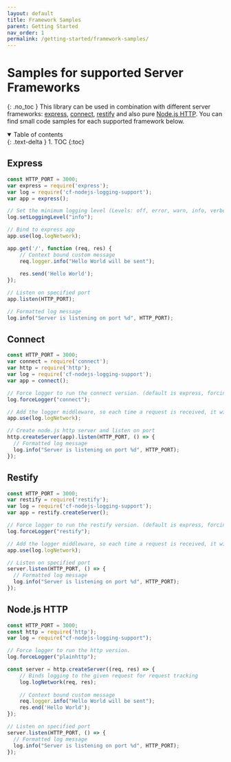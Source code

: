 ```yaml
---
layout: default
title: Framework Samples
parent: Getting Started
nav_order: 1
permalink: /getting-started/framework-samples/
---
```


# Samples for supported Server Frameworks
{: .no_toc }
This library can be used in combination with different server frameworks: 
[express](https://expressjs.com/), [connect](https://www.npmjs.com/package/connect), [restify](http://restify.com/) and also pure [Node.js HTTP](https://nodejs.org/api/http.html).
You can find small code samples for each supported framework below.

<details open markdown="block">
  <summary>
    Table of contents
  </summary>
  {: .text-delta }
1. TOC
{:toc}
</details>


## Express
```js
const HTTP_PORT = 3000;
var express = require('express');
var log = require('cf-nodejs-logging-support');
var app = express();

// Set the minimum logging level (Levels: off, error, warn, info, verbose, debug, silly)
log.setLoggingLevel("info");

// Bind to express app
app.use(log.logNetwork);

app.get('/', function (req, res) {
    // Context bound custom message
    req.logger.info("Hello World will be sent");
    
    res.send('Hello World');
});

// Listen on specified port
app.listen(HTTP_PORT);

// Formatted log message
log.info("Server is listening on port %d", HTTP_PORT);
```

## Connect
```js
const HTTP_PORT = 3000;
var connect = require('connect');
var http = require('http');
var log = require('cf-nodejs-logging-support');
var app = connect();

// Force logger to run the connect version. (default is express, forcing express is also legal)
log.forceLogger("connect");

// Add the logger middleware, so each time a request is received, it will get logged.
app.use(log.logNetwork);

// Create node.js http server and listen on port
http.createServer(app).listen(HTTP_PORT, () => {
  // Formatted log message
  log.info("Server is listening on port %d", HTTP_PORT);
});
```

## Restify
```js
const HTTP_PORT = 3000;
var restify = require('restify');
var log = require('cf-nodejs-logging-support');
var app = restify.createServer();

// Force logger to run the restify version. (default is express, forcing express is also legal)
log.forceLogger("restify");

// Add the logger middleware, so each time a request is received, it will get logged.
app.use(log.logNetwork);

// Listen on specified port
server.listen(HTTP_PORT, () => {
  // Formatted log message
  log.info("Server is listening on port %d", HTTP_PORT);
});
```

## Node.js HTTP
```js
const HTTP_PORT = 3000;
const http = require('http');
var log = require("cf-nodejs-logging-support");

// Force logger to run the http version.
log.forceLogger("plainhttp");

const server = http.createServer((req, res) => {
    // Binds logging to the given request for request tracking
    log.logNetwork(req, res);
    
    // Context bound custom message
    req.logger.info("Hello World will be sent");
    res.end('Hello World');
});

// Listen on specified port
server.listen(HTTP_PORT, () => {
  // Formatted log message
  log.info("Server is listening on port %d", HTTP_PORT);
});
```
